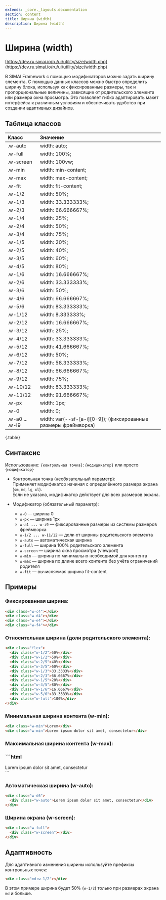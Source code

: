 ```yaml
---
extends: _core._layouts.documentation
section: content
title: Ширина (width)
description: Ширина (width)
---
```


# Ширина (width)

[https://dev.ru.simai.io/ru/ui/utility/size/width.php](https://dev.ru.simai.io/ru/ui/utility/size/width.php)

В SIMAI Framework с помощью модификаторов можно задать ширину элемента. С помощью данных классов можно быстро определить
ширину блока, используя как фиксированные размеры, так и пропорциональные величины, зависящие от родительского элемента
или размера окна просмотра. Это позволяет гибко адаптировать макет интерфейса к различным условиям и обеспечивать
удобство при создании адаптивных дизайнов.

## Таблица классов

| Класс           | Значение                                        |
|:----------------|:--------------------------------------------------------------------|
| .w-auto         | width: auto;                                                        |
| .w-full         | width: 100%;                                                        |
| .w-screen       | width: 100vw;                                                       |
| .w-min          | width: min-content;                                                 |
| .w-max          | width: max-content;                                                 |
| .w-fit          | width: fit-content;                                                 |
| .w-1/2          | width: 50%;                                                         |
| .w-1/3          | width: 33.333333%;                                                  |
| .w-2/3          | width: 66.666667%;                                                  |
| .w-1/4          | width: 25%;                                                         |
| .w-2/4          | width: 50%;                                                         |
| .w-3/4          | width: 75%;                                                         |
| .w-1/5          | width: 20%;                                                         |
| .w-2/5          | width: 40%;                                                         |
| .w-3/5          | width: 60%;                                                         |
| .w-4/5          | width: 80%;                                                         |
| .w-1/6          | width: 16.666667%;                                                  |
| .w-2/6          | width: 33.333333%;                                                  |
| .w-3/6          | width: 50%;                                                         |
| .w-4/6          | width: 66.666667%;                                                  |
| .w-5/6          | width: 83.333333%;                                                  |
| .w-1/12         | width: 8.333333%;                                                   |
| .w-2/12         | width: 16.666667%;                                                  |
| .w-3/12         | width: 25%;                                                         |
| .w-4/12         | width: 33.333333%;                                                  |
| .w-5/12         | width: 41.666667%;                                                  |
| .w-6/12         | width: 50%;                                                         |
| .w-7/12         | width: 58.333333%;                                                  |
| .w-8/12         | width: 66.666667%;                                                  |
| .w-9/12         | width: 75%;                                                         |
| .w-10/12        | width: 83.333333%;                                                  |
| .w-11/12        | width: 91.666667%;                                                  |
| .w-px           | width: 1px;                                                         |
| .w-0            | width: 0;                                                           |
| .w-a0 ... .w-i9 | width: var(--sf-\[a-i\]\[0-9\]); (фиксированные размеры фреймворка) |
{.table}

## Синтаксис

Использование: `{контрольная точка}:{модификатор}` или просто `{модификатор}`

- Контрольная точка (необязательный параметр):  
  Применяет модификатор начиная с определённого размера экрана (`sm`, `md`, `lg`, `xl`).  
  Если не указана, модификатор действует для всех размеров экрана.

- Модификатор (обязательный параметр):

    - `w-0` — ширина 0
    - `w-px` — ширина 1px
    - `w-a1 ... w-i9` — фиксированные размеры из системы размеров фреймворка
    - `w-1/2 ... w-11/12` — доли от ширины родительского элемента
    - `w-auto` — автоматическая ширина
    - `w-full` — ширина 100% родительского элемента
    - `w-screen` — ширина окна просмотра (viewport)
    - `w-min` — ширина по минимально необходимой для контента
    - `w-max` — ширина по длине всего контента без учёта ограничений родителя
    - `w-fit` — вычисляемая ширина fit-content

## Примеры

### **Фиксированная ширина:**

```html
<div class="w-c4"></div>
<div class="w-d4"></div>
<div class="w-e4"></div>
<div class="w-f4"></div>
```

### **Относительная ширина (доли родительского элемента):**

```html
<div class="flex">
  <div class="w-1/2">50%</div>
  <div class="w-1/2">50%</div>
  <div class="w-2/5">40%</div>
  <div class="w-3/5">60%</div>
  <div class="w-1/3">33.3333%</div>
  <div class="w-2/3">66.6667%</div>
  <div class="w-1/5">20%</div>
  <div class="w-4/5">80%</div>
  <div class="w-1/6">16.6667%</div>
  <div class="w-5/6">83.3333%</div>
  <div class="w-full">100%</div>
</div>
```

### **Минимальная ширина контента (w-min):**

```html
<div class="w-min">Lorem</div>
<div class="w-min">Lorem ipsum dolor sit amet, consectetur</div>
```

### **Максимальная ширина контента (w-max):**

### ```html
<div class="w-0">
  <div class="w-max">Lorem ipsum dolor sit amet, consectetur</div>
</div>
```

### **Автоматическая ширина (w-auto):**

```html
<div class="w-d6">
  <div class="w-auto">Lorem ipsum dolor sit amet, consectetur</div>
</div>
```

### **Ширина экрана (w-screen):**

```html
<div class="w-full">
  <div class="w-screen"></div>
</div>
```

## Адаптивность

Для адаптивного изменения ширины используйте префиксы контрольных точек:

```html
<div class="md:w-1/2"></div>
```

В этом примере ширина будет 50% (`w-1/2`) только при размерах экрана `md` и больше.
